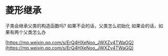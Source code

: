 # 菱形继承

子类会继承父类的构造函数吗?
如果不会的话，父类怎么初始化
如果会的话，如果有两个父类怎么办

[https://mp.weixin.qq.com/s/ErQ4HXeNoo_JWXZv4TWaGQ](https://mp.weixin.qq.com/s/ErQ4HXeNoo_JWXZv4TWaGQ)